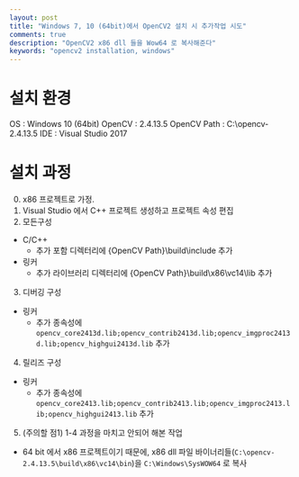 ```yaml
---
layout: post
title: "Windows 7, 10 (64bit)에서 OpenCV2 설치 시 추가작업 시도"
comments: true
description: "OpenCV2 x86 dll 들을 Wow64 로 복사해준다"
keywords: "opencv2 installation, windows"
---
```


# 설치 환경
OS : Windows 10 (64bit)
OpenCV : 2.4.13.5
OpenCV Path : C:\opencv-2.4.13.5
IDE : Visual Studio 2017

# 설치 과정
0. x86 프로젝트로 가정.
1. Visual Studio 에서 C++ 프로젝트 생성하고 프로젝트 속성 편집
2. 모든구성
  - C/C++
    - 추가 포함 디렉터리에 {OpenCV Path}\build\include 추가
  - 링커
    - 추가 라이브러리 디렉터리에 {OpenCV Path}\build\x86\vc14\lib 추가
3. 디버깅 구성
  - 링커
    - 추가 종속성에 ```opencv_core2413d.lib;opencv_contrib2413d.lib;opencv_imgproc2413d.lib;opencv_highgui2413d.lib``` 추가
4. 릴리즈 구성
  - 링커
    - 추가 종속성에 ```opencv_core2413.lib;opencv_contrib2413.lib;opencv_imgproc2413.lib;opencv_highgui2413.lib``` 추가
5. (주의할 점1) 1-4 과정을 마치고 안되어 해본 작업
  - 64 bit 에서 x86 프로젝트이기 때문에, x86 dll 파일 바이너리들(```C:\opencv-2.4.13.5\build\x86\vc14\bin```)을 ```C:\Windows\SysWOW64``` 로 복사